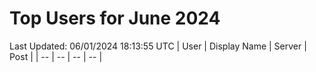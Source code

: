 # Top Users for June 2024
Last Updated: 06/01/2024 18:13:55 UTC
| User | Display Name | Server | Post |
| -- | -- | -- | -- |
